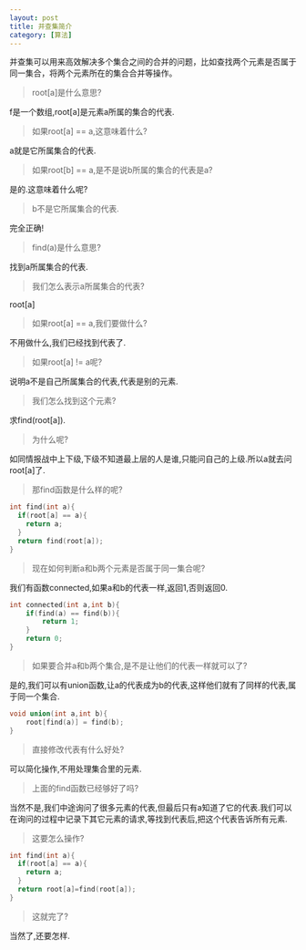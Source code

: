 ```yaml
---
layout: post
title: 并查集简介
category: [算法]
---
```

并查集可以用来高效解决多个集合之间的合并的问题，比如查找两个元素是否属于同一集合，将两个元素所在的集合合并等操作。

> root[a]是什么意思?

f是一个数组,root[a]是元素a所属的集合的代表.

> 如果root[a] == a,这意味着什么?

a就是它所属集合的代表.

> 如果root[b] == a,是不是说b所属的集合的代表是a?

是的.这意味着什么呢?

> b不是它所属集合的代表.

完全正确!

> find(a)是什么意思?

找到a所属集合的代表.

> 我们怎么表示a所属集合的代表?

root[a]

> 如果root[a] == a,我们要做什么?

不用做什么,我们已经找到代表了.

> 如果root[a] != a呢?

说明a不是自己所属集合的代表,代表是别的元素.

> 我们怎么找到这个元素?

求find(root[a]).

> 为什么呢?

如同情报战中上下级,下级不知道最上层的人是谁,只能问自己的上级.所以a就去问root[a]了.

> 那find函数是什么样的呢?

```C
int find(int a){
  if(root[a] == a){
    return a;
  }
  return find(root[a]);
}
```

> 现在如何判断a和b两个元素是否属于同一集合呢?

我们有函数connected,如果a和b的代表一样,返回1,否则返回0.

```C
int connected(int a,int b){
    if(find(a) == find(b)){
        return 1;
    }
    return 0;
}
```

> 如果要合并a和b两个集合,是不是让他们的代表一样就可以了?

是的,我们可以有union函数,让a的代表成为b的代表,这样他们就有了同样的代表,属于同一个集合.

```C
void union(int a,int b){
    root[find(a)] = find(b);
}
```

> 直接修改代表有什么好处?

可以简化操作,不用处理集合里的元素.

> 上面的find函数已经够好了吗?

当然不是,我们中途询问了很多元素的代表,但最后只有a知道了它的代表.我们可以在询问的过程中记录下其它元素的请求,等找到代表后,把这个代表告诉所有元素.

> 这要怎么操作?

```C
int find(int a){
  if(root[a] == a){
    return a;
  }
  return root[a]=find(root[a]);
}
```

> 这就完了?

当然了,还要怎样.
